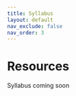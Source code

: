 ```yaml
---
title: Syllabus
layout: default
nav_exclude: false
nav_order: 3
---
```


# Resources

Syllabus coming soon
